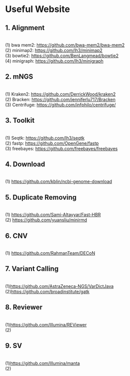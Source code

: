 # Useful Website
## 1. Alignment
</br>(1) bwa mem2: https://github.com/bwa-mem2/bwa-mem2
</br>(2) minimap2: https://github.com/lh3/minimap2
</br>(3) bowtie2: https://github.com/BenLangmead/bowtie2
</br>(4) minigraph: https://github.com/lh3/minigraph
## 2. mNGS
</br>(1) Kraken2: https://github.com/DerrickWood/kraken2
</br>(2) Bracken: https://github.com/jenniferlu717/Bracken
</br>(3) Centrifuge: https://github.com/infphilo/centrifuge/
## 3. Toolkit
</br>(1) Seqtk: https://github.com/lh3/seqtk
</br>(2) fastp: https://github.com/OpenGene/fastp
</br>(3) freebayes: https://github.com/freebayes/freebayes
## 4. Download
</br>(1) https://github.com/kblin/ncbi-genome-download
## 5. Duplicate Removing
</br>(1) https://github.com/Sami-Altayyar/Fast-HBR
</br>(2) https://github.com/yuansliu/minirmd
## 6. CNV
</br>(1) https://github.com/RahmanTeam/DECoN
## 7. Variant Calling
</br>(1)https://github.com/AstraZeneca-NGS/VarDictJava
</br>(2)https://github.com/broadinstitute/gatk
## 8. Reviewer
</br>(1)https://github.com/Illumina/REViewer
</br>(2)
## 9. SV
</br> (1)https://github.com/Illumina/manta
</br> (2)
